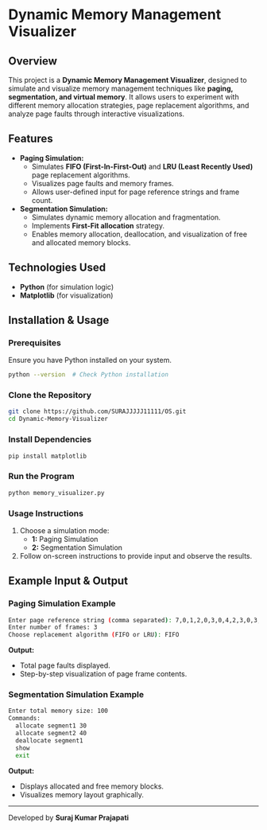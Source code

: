 # Dynamic Memory Management Visualizer

## Overview
This project is a **Dynamic Memory Management Visualizer**, designed to simulate and visualize memory management techniques like **paging, segmentation, and virtual memory**. It allows users to experiment with different memory allocation strategies, page replacement algorithms, and analyze page faults through interactive visualizations.

## Features
- **Paging Simulation:**
  - Simulates **FIFO (First-In-First-Out)** and **LRU (Least Recently Used)** page replacement algorithms.
  - Visualizes page faults and memory frames.
  - Allows user-defined input for page reference strings and frame count.
- **Segmentation Simulation:**
  - Simulates dynamic memory allocation and fragmentation.
  - Implements **First-Fit allocation** strategy.
  - Enables memory allocation, deallocation, and visualization of free and allocated memory blocks.

## Technologies Used
- **Python** (for simulation logic)
- **Matplotlib** (for visualization)

## Installation & Usage
### Prerequisites
Ensure you have Python installed on your system.

```sh
python --version  # Check Python installation
```

### Clone the Repository
```sh
git clone https://github.com/SURAJJJJJ11111/OS.git
cd Dynamic-Memory-Visualizer
```

### Install Dependencies
```sh
pip install matplotlib
```

### Run the Program
```sh
python memory_visualizer.py
```

### Usage Instructions
1. Choose a simulation mode:
   - **1:** Paging Simulation
   - **2:** Segmentation Simulation
2. Follow on-screen instructions to provide input and observe the results.

## Example Input & Output
### **Paging Simulation Example**
```sh
Enter page reference string (comma separated): 7,0,1,2,0,3,0,4,2,3,0,3,2
Enter number of frames: 3
Choose replacement algorithm (FIFO or LRU): FIFO
```
**Output:**
- Total page faults displayed.
- Step-by-step visualization of page frame contents.

### **Segmentation Simulation Example**
```sh
Enter total memory size: 100
Commands:
  allocate segment1 30
  allocate segment2 40
  deallocate segment1
  show
  exit
```
**Output:**
- Displays allocated and free memory blocks.
- Visualizes memory layout graphically.


---
Developed by **Suraj Kumar Prajapati**


